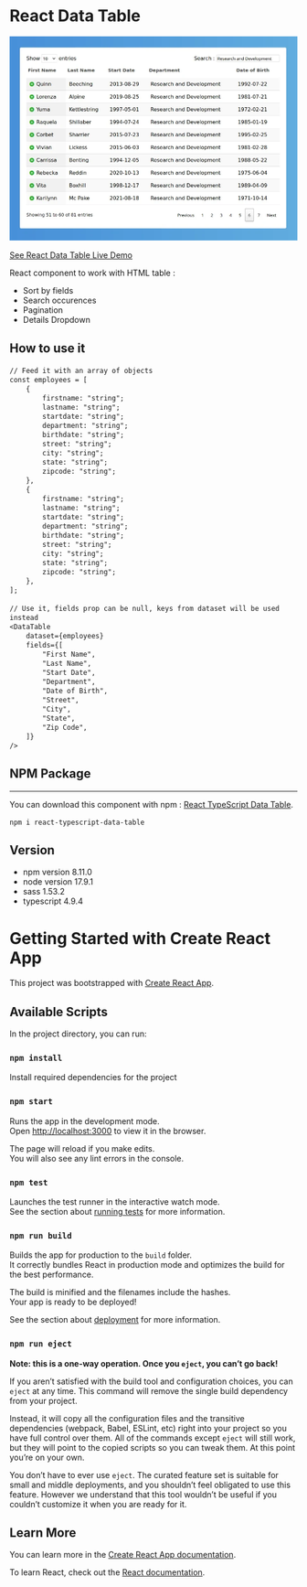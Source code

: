 # React Data Table

![](presentation.webp)

[See React Data Table Live Demo](https://geo-tp.github.io/HRnet-Data-Table/)

React component to work with HTML table :

- Sort by fields
- Search occurences
- Pagination
- Details Dropdown

## How to use it

```
// Feed it with an array of objects
const employees = [
    {
        firstname: "string";
        lastname: "string";
        startdate: "string";
        department: "string";
        birthdate: "string";
        street: "string";
        city: "string";
        state: "string";
        zipcode: "string";
    },
    {
        firstname: "string";
        lastname: "string";
        startdate: "string";
        department: "string";
        birthdate: "string";
        street: "string";
        city: "string";
        state: "string";
        zipcode: "string";
    },
];

// Use it, fields prop can be null, keys from dataset will be used instead
<DataTable
    dataset={employees}
    fields={[
        "First Name",
        "Last Name",
        "Start Date",
        "Department",
        "Date of Birth",
        "Street",
        "City",
        "State",
        "Zip Code",
    ]}
/>
```

## NPM Package

---

You can download this component with npm : [React TypeScript Data Table](https://www.npmjs.com/package/react-typescript-data-table).

```
npm i react-typescript-data-table
```

## Version

- npm version 8.11.0
- node version 17.9.1
- sass 1.53.2
- typescript 4.9.4

# Getting Started with Create React App

This project was bootstrapped with [Create React App](https://github.com/facebook/create-react-app).

## Available Scripts

In the project directory, you can run:

### `npm install`

Install required dependencies for the project

### `npm start`

Runs the app in the development mode.\
Open [http://localhost:3000](http://localhost:3000) to view it in the browser.

The page will reload if you make edits.\
You will also see any lint errors in the console.

### `npm test`

Launches the test runner in the interactive watch mode.\
See the section about [running tests](https://facebook.github.io/create-react-app/docs/running-tests) for more information.

### `npm run build`

Builds the app for production to the `build` folder.\
It correctly bundles React in production mode and optimizes the build for the best performance.

The build is minified and the filenames include the hashes.\
Your app is ready to be deployed!

See the section about [deployment](https://facebook.github.io/create-react-app/docs/deployment) for more information.

### `npm run eject`

**Note: this is a one-way operation. Once you `eject`, you can’t go back!**

If you aren’t satisfied with the build tool and configuration choices, you can `eject` at any time. This command will remove the single build dependency from your project.

Instead, it will copy all the configuration files and the transitive dependencies (webpack, Babel, ESLint, etc) right into your project so you have full control over them. All of the commands except `eject` will still work, but they will point to the copied scripts so you can tweak them. At this point you’re on your own.

You don’t have to ever use `eject`. The curated feature set is suitable for small and middle deployments, and you shouldn’t feel obligated to use this feature. However we understand that this tool wouldn’t be useful if you couldn’t customize it when you are ready for it.

## Learn More

You can learn more in the [Create React App documentation](https://facebook.github.io/create-react-app/docs/getting-started).

To learn React, check out the [React documentation](https://reactjs.org/).

